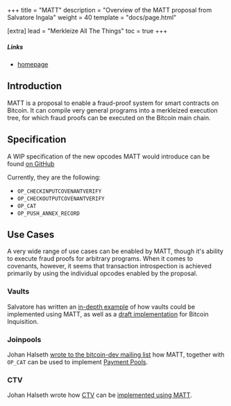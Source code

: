 +++
title = "MATT"
description = "Overview of the MATT proposal from Salvatore Ingala"
weight = 40
template = "docs/page.html"

[extra]
lead = "Merkleize All The Things"
toc = true
+++


##### Links

- [homepage](https://merkle.fun)


## Introduction

MATT is a proposal to enable a fraud-proof system for smart contracts on
Bitcoin. It can compile very general programs into a merkleized execution tree, for which fraud
proofs can be executed on the Bitcoin main chain.


## Specification

A WIP specification of the new opcodes MATT would introduce can be found [on
GitHub](https://github.com/ariard/bitcoin-contracting-primitives-wg/issues/25)

Currently, they are the following:

- `OP_CHECKINPUTCOVENANTVERIFY`
- `OP_CHECKOUTPUTCOVENANTVERIFY`
- `OP_CAT`
- `OP_PUSH_ANNEX_RECORD`


## Use Cases

A very wide range of use cases can be enabled by MATT, though it's ability to execute fraud proofs
for arbitrary programs. When it comes to covenants, however, it seems that transaction introspection
is achieved primarily by using the individual opcodes enabled by the proposal.

### Vaults

Salvatore has written an [in-depth
example](https://lists.linuxfoundation.org/pipermail/bitcoin-dev/2023-April/021588.html) of how
vaults could be implemented using MATT, as well as a [draft
implementation](https://github.com/bitcoin-inquisition/bitcoin/compare/24.0...bigspider:bitcoin-inquisition:matt-vault)
for Bitcoin Inquisition.

### Joinpools

Johan Halseth [wrote to the bitcoin-dev mailing
list](https://lists.linuxfoundation.org/pipermail/bitcoin-dev/2023-May/021719.html) how MATT,
together with `OP_CAT` can be used to implement [Payment Pools](/use-cases/payment-pools).

### CTV

Johan Halseth wrote how [CTV](/proposals/ctv) can be [implemented using
MATT](https://lists.linuxfoundation.org/pipermail/bitcoin-dev/2023-June/021730.html).

